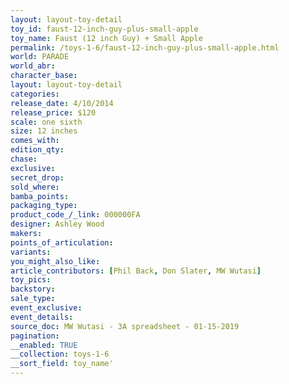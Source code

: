 ```yaml
---
layout: layout-toy-detail 
toy_id: faust-12-inch-guy-plus-small-apple
toy_name: Faust (12 inch Guy) + Small Apple
permalink: /toys-1-6/faust-12-inch-guy-plus-small-apple.html
world: PARADE
world_abr: 
character_base: 
layout: layout-toy-detail
categories: 
release_date: 4/10/2014
release_price: $120 
scale: one sixth
size: 12 inches
comes_with: 
edition_qty: 
chase: 
exclusive: 
secret_drop: 
sold_where: 
bamba_points: 
packaging_type: 
product_code_/_link: 000000FA
designer: Ashley Wood
makers: 
points_of_articulation: 
variants: 
you_might_also_like: 
article_contributors: [Phil Back, Don Slater, MW Wutasi]
toy_pics: 
backstory: 
sale_type: 
event_exclusive: 
event_details: 
source_doc: MW Wutasi - 3A spreadsheet - 01-15-2019
pagination: 
__enabled: TRUE
__collection: toys-1-6
__sort_field: toy_name'
---
```

